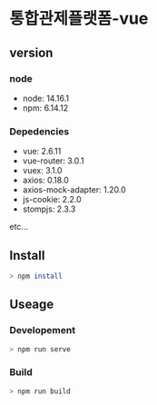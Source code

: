 # 통합관제플랫폼-vue

## version

### node

- node: 14.16.1
- npm: 6.14.12

### Depedencies

- vue: 2.6.11
- vue-router: 3.0.1
- vuex: 3.1.0
- axios: 0.18.0
- axios-mock-adapter: 1.20.0
- js-cookie: 2.2.0
- stompjs: 2.3.3

etc...

## Install

```sh
> npm install
```

## Useage

### Developement

```sh
> npm run serve
```

### Build

```sh
> npm run build
```

